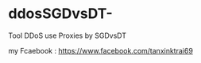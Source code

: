 # ddosSGDvsDT-
Tool DDoS use Proxies by SGDvsDT

my Fcaebook : https://www.facebook.com/tanxinktrai69

